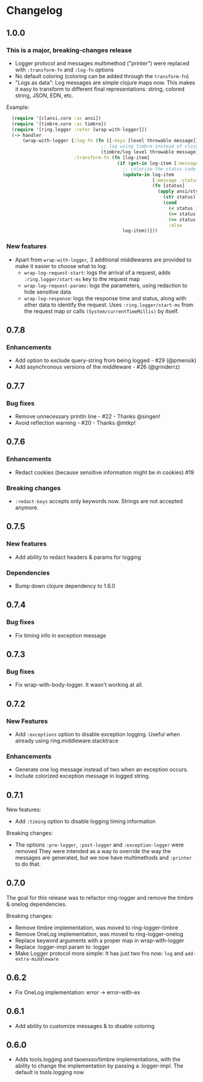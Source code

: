 # Changelog

## 1.0.0

### This is a major, breaking-changes release

- Logger protocol and messages multimethod ("printer") were replaced with `:transform-fn` and `:log-fn` options
- No default coloring (coloring can be added through the `transform-fn`)
- "Logs as data": Log messages are simple clojure maps now. This makes it easy to transform to different
  final representations: string, colored string, JSON, EDN, etc.
  
Example:

```clojure
  (require '[clansi.core :as ansi])
  (require '[timbre.core :as timbre])
  (require '[ring.logger :refer [wrap-with-logger]])
  (-> handler
      (wrap-with-logger {:log-fn (fn [{:keys [level throwable message]}]
                                   ;; log using timbre instead of clojure.tools.logging
                                   (timbre/log level throwable message))
                         :transform-fn (fn [log-item]
                                         (if (get-in log-item [:message :status])
                                           ;; colorize the status code
                                           (update-in log-item
                                                      [:message :status]
                                                      (fn [status]
                                                        (apply ansi/style
                                                          (str status)
                                                          (cond
                                                            (< status 300)  [:default]
                                                            (>= status 500) [:bright :red]
                                                            (>= status 400) [:red]
                                                            :else           [:yellow]))))
                                           log-item))}))
```

### New features

- Apart from `wrap-with-logger`, 3 additional middlewares are provided to make it easier to choose what to log:
  * `wrap-log-request-start`: logs the arrival of a request, adds `:ring.logger/start-ms` key to the request map
  * `wrap-log-request-params`: logs the parameters, using redaction to hide sensitive data
  * `wrap-log-response`: logs the response time and status, along with other data to identify the request. Uses
    `:ring.logger/start-ms` from the request map or calls `(System/currentTimeMillis)` by itself.

## 0.7.8

### Enhancements

* Add option to exclude query-string from being logged - #29 (@pmensik)
* Add asynchronous versions of the middleware - #26 (@grinderrz)

## 0.7.7

### Bug fixes

* Remove unnecessary println line - #22 - Thanks @singen!
* Avoid reflection warning - #20 - Thanks @mtkp!

## 0.7.6

### Enhancements

* Redact cookies (because sensitive information might be in cookies) #19

### Breaking changes

* `:redact-keys` accepts only keywords now. Strings are not accepted anymore.

## 0.7.5

### New features

* Add ability to redact headers & params for logging

### Dependencies

* Bump down clojure dependency to 1.6.0

## 0.7.4

### Bug fixes

* Fix timing info in exception message

## 0.7.3

### Bug fixes

* Fix wrap-with-body-logger. It wasn't working at all.

## 0.7.2

### New Features

* Add `:exceptions` option to disable exception logging.
  Useful when already using ring.middleware.stacktrace

### Enhancements

* Generate one log message instead of two when an exception occurs.
* Include colorized exception message in logged string.

## 0.7.1

New features:

* Add `:timing` option to disable logging timing information

Breaking changes:

* The options `:pre-logger`, `:post-logger` and `:exception-logger` were removed
  They were intended as a way to override the way the messages are generated,
  but we now have multimethods and `:printer` to do that.



## 0.7.0

The goal for this release was to refactor ring-logger and remove the timbre & onelog dependencies.

Breaking changes:

* Remove timbre implementation, was moved to ring-logger-timbre
* Remove OneLog implementation, was moved to ring-logger-onelog
* Replace keyword arguments with a proper map in wrap-with-logger
* Replace :logger-impl param to :logger
* Make Logger protocol more simple: It has just two fns now: `log` and `add-extra-middleware`

## 0.6.2

* Fix OneLog implementation: error -> error-with-ex

## 0.6.1

* Add ability to customize messages & to disable coloring

## 0.6.0

* Adds tools.logging and taoensso/timbre implementations, with the ability to change the
implementation by passing a :logger-impl. The default is tools.logging now
